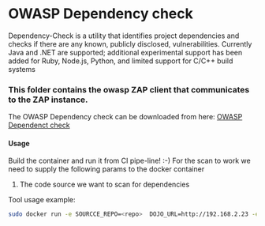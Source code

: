 # OWASP Dependency check

Dependency-Check is a utility that identifies project dependencies and checks if there are any known, publicly disclosed, vulnerabilities. Currently Java and .NET are supported; additional experimental support has been added for Ruby, Node.js, Python, and limited support for C/C++ build systems

### This folder contains the owasp ZAP client that communicates to the ZAP instance.

The OWASP Dependency check can be downloaded from here: [OWASP Dependenct check](https://www.owasp.org/index.php/OWASP_Dependency_Check)

#### Usage

Build the container and run it from CI pipe-line! :-)
For the scan to work we need to supply the following params to the docker container

1. The code source we want to scan for dependencies

Tool usage example:
```bash
sudo docker run -e SOURCCE_REPO=<repo>  DOJO_URL=http://192.168.2.23 -e DOJO_API_KEY=admin:746d89602a29e1897d6342faf00f63d28334fb9e -e DOJO_ENGAGEMENT_ID=1 dep-check
```
